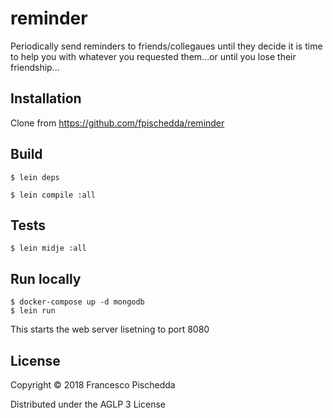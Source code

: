 # reminder

Periodically send reminders to friends/collegaues until they decide it is time
to help you with whatever you requested them...or until you lose their
friendship...

## Installation

Clone from https://github.com/fpischedda/reminder

## Build

    $ lein deps

    $ lein compile :all

## Tests

    $ lein midje :all

## Run locally

    $ docker-compose up -d mongodb
    $ lein run

This starts the web server lisetning to port 8080

## License

Copyright © 2018 Francesco Pischedda

Distributed under the AGLP 3 License
